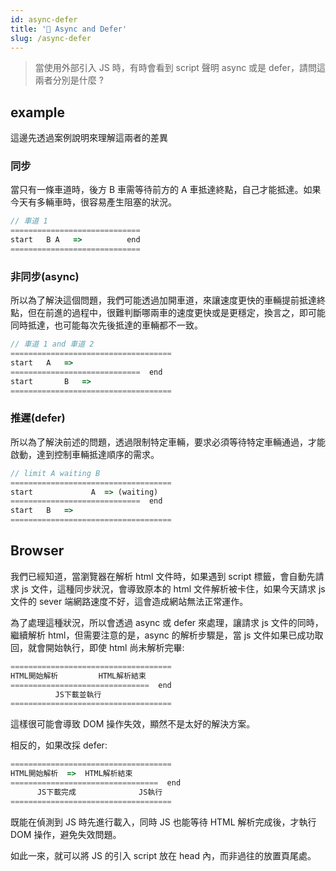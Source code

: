 ```yaml
---
id: async-defer
title: '📜 Async and Defer'
slug: /async-defer
---
```


> 當使用外部引入 JS 時，有時會看到 script 聲明 async 或是 defer，請問這兩者分別是什麼 ?

## example

這邊先透過案例說明來理解這兩者的差異

### 同步

當只有一條車道時，後方 B 車需等待前方的 A 車抵達終點，自己才能抵達。如果今天有多輛車時，很容易產生阻塞的狀況。

```javascript
// 車道 1
=============================
start   B A   =>          end
=============================
```

### 非同步(async)

所以為了解決這個問題，我們可能透過加開車道，來讓速度更快的車輛提前抵達終點，但在前進的過程中，很難判斷哪兩車的速度更快或是更穩定，換言之，即可能同時抵達，也可能每次先後抵達的車輛都不一致。

```javascript
// 車道 1 and 車道 2
====================================
start   A   =>
=============================  end
start       B   =>
====================================
```

### 推遲(defer)

所以為了解決前述的問題，透過限制特定車輛，要求必須等待特定車輛通過，才能啟動，達到控制車輛抵達順序的需求。

```javascript
// limit A waiting B
====================================
start             A  => (waiting)
=============================  end
start   B   =>
====================================
```

## Browser

我們已經知道，當瀏覽器在解析 html 文件時，如果遇到 script 標籤，會自動先請求 js 文件，這種同步狀況，會導致原本的 html 文件解析被卡住，如果今天請求 js 文件的 sever 端網路速度不好，這會造成網站無法正常運作。

為了處理這種狀況，所以會透過 async 或 defer 來處理，讓請求 js 文件的同時，繼續解析 html，但需要注意的是，async 的解析步驟是，當 js 文件如果已成功取回，就會開始執行，即使 html 尚未解析完畢:

```javascript
====================================
HTML開始解析         HTML解析結束
===============================  end
          JS下載並執行
====================================
```

這樣很可能會導致 DOM 操作失效，顯然不是太好的解決方案。

相反的，如果改採 defer:

```javascript
====================================
HTML開始解析  =>  HTML解析結束
=================================  end
      JS下載完成              JS執行
====================================
```

既能在偵測到 JS 時先進行載入，同時 JS 也能等待 HTML 解析完成後，才執行 DOM 操作，避免失效問題。

如此一來，就可以將 JS 的引入 script 放在 head 內，而非過往的放置頁尾處。
